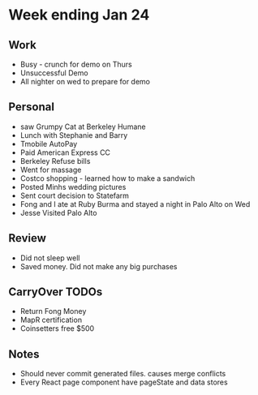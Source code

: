 # Week ending Jan 24

## Work
* Busy - crunch for demo on Thurs
* Unsuccessful Demo
* All nighter on wed to prepare for demo

## Personal
* saw Grumpy Cat at Berkeley Humane
* Lunch with Stephanie and Barry
* Tmobile AutoPay
* Paid American Express CC
* Berkeley Refuse bills
* Went for massage
* Costco shopping - learned how to make a sandwich
* Posted Minhs wedding pictures
* Sent court decision to Statefarm
* Fong and I ate at Ruby Burma and stayed a night in Palo Alto on Wed
* Jesse Visited Palo Alto

## Review
* Did not sleep well
* Saved money. Did not make any big purchases

## CarryOver TODOs
* Return Fong Money
* MapR certification
* Coinsetters free $500

## Notes
* Should never commit generated files. causes merge conflicts
* Every React page component have pageState and data stores

